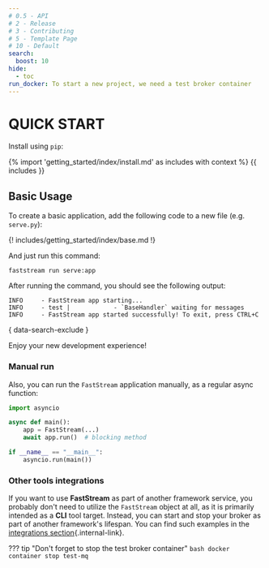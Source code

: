 ```yaml
---
# 0.5 - API
# 2 - Release
# 3 - Contributing
# 5 - Template Page
# 10 - Default
search:
  boost: 10
hide:
  - toc
run_docker: To start a new project, we need a test broker container
---
```


# QUICK START

Install using `pip`:

{% import 'getting_started/index/install.md' as includes with context %}
{{ includes }}

## Basic Usage

To create a basic application, add the following code to a new file (e.g. `serve.py`):

{! includes/getting_started/index/base.md !}

And just run this command:

```shell
faststream run serve:app
```

After running the command, you should see the following output:

```{.shell .no-copy}
INFO     - FastStream app starting...
INFO     - test |            - `BaseHandler` waiting for messages
INFO     - FastStream app started successfully! To exit, press CTRL+C
```
{ data-search-exclude }

Enjoy your new development experience!

### Manual run

Also, you can run the `FastStream` application manually, as a regular async function:

```python
import asyncio

async def main():
    app = FastStream(...)
    await app.run()  # blocking method

if __name__ == "__main__":
    asyncio.run(main())
```

### Other tools integrations

If you want to use **FastStream** as part of another framework service, you probably don't need to utilize the `FastStream` object at all, as it is primarily intended as a **CLI** tool target. Instead, you can start and stop your broker as part of another framework's lifespan. You can find such examples in the [integrations section](./integrations/frameworks/index.md){.internal-link}.

??? tip "Don't forget to stop the test broker container"
    ```bash
    docker container stop test-mq
    ```
